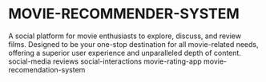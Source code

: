 # MOVIE-RECOMMENDER-SYSTEM
A social platform for movie enthusiasts to explore, discuss, and review films. Designed to be your one-stop destination for all movie-related needs, offering a superior user experience and unparalleled depth of content.  social-media reviews social-interactions movie-rating-app movie-recomendation-system
